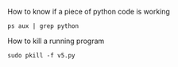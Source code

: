 How to know if a piece of python code is working 
```
ps aux | grep python
```

How to kill a running program 
```
sudo pkill -f v5.py
```
